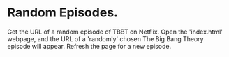 # Random Episodes.
Get the URL of a random episode of TBBT on Netflix.
Open the 'index.html' webpage, and the URL of a 'randomly' chosen The Big Bang Theory episode will appear.
Refresh the page for a new episode.
